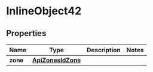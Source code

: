 

# InlineObject42

## Properties

Name | Type | Description | Notes
------------ | ------------- | ------------- | -------------
**zone** | [**ApiZonesIdZone**](ApiZonesIdZone.md) |  | 



